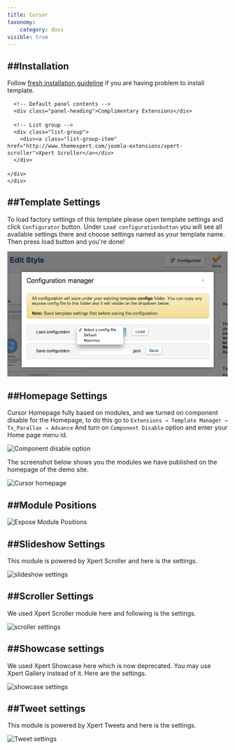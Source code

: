 ```yaml
---
title: Cursor
taxonomy:
    category: docs
visible: true
---
```


##Installation
----------
Follow [fresh installation guideline](http://www.themexpert.com/docs/expose/basics/installation) if you are having problem to install template.


<div class="row">
	<div class="col-md-12">
		<div class="panel panel-primary">
    
      <!-- Default panel contents -->
      <div class="panel-heading">Complimentary Extensions</div>

      <!-- List group -->
      <div class="list-group">
        <div><a class="list-group-item" href="http://www.themexpert.com/joomla-extensions/xpert-scroller">Xpert Scroller</a></div>
      </div>

    </div>
	</div>
</div>

##Template Settings
----------
To load factory settings of this template please open template settings and click `Configurator` button. Under `Load configurationbutton` you will see all available settings there and choose settings named as your template name. Then press load button and you're done!

![Sample Image](load-configuration.png)

##Homepage Settings
----------
Cursor Homepage fully based on modules, and we turned on component disable for the Homepage, to do this go to
```Extensions → Template Manager → Tx_Parallax → Advance```
And turn on `Component Disable` option and enter your Home page menu id.

![Component disable option](component-disable.jpg)

The screenshot below shows you the modules we have published on the homepage of the demo site.

![Cursor homepage](homepage.jpg)

##Module Positions
----------
![Expose Module Positions](https://s3.amazonaws.com/expose/positions_map.jpg)

##Slideshow Settings
----------
This module is powered by Xpert Scroller and here is the settings.

![slideshow settings](slideshow.jpg)

##Scroller Settings
----------
We used Xpert Scroller module here and following is the settings.

![scroller settings](scroll.png)

##Showcase settings
----------
We used Xpert Showcase here which is now deprecated. You may use Xpert Gallery instead of it. Here are the settings.

![showcase settings](xpertshowcase-settings.jpg)


##Tweet settings
----------
This module is powered by Xpert Tweets and here is the settings.

![Tweet settings](xpert-tweets.jpg)
